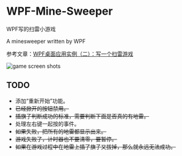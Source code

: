 # WPF-Mine-Sweeper

 WPF写的扫雷小游戏

A minesweeper written by WPF

参考文章：[WPF桌面应用实例（二）：写一个扫雷游戏](https://blog.csdn.net/OneWord233/article/details/80804593)

![game screen shots](https://gitee.com/babbittry321/blogImages/raw/master/img/mines-sweeper%20game%20screenshot.png)

## TODO

- 添加“重新开始”功能。
- ~~已经掀开的按钮禁用。~~
- ~~插旗子判断成功的标准，需要判断下面是否真的有地雷。~~
- 处理左右键一起按的事件。
- ~~如果失败，把所有的地雷都显示出来。~~
- ~~游戏失败了，计时器也不要清零，要暂停。~~
- ~~如果在游戏过程中在地雷上插了旗子又拔掉，那么就永远无法成功。~~
